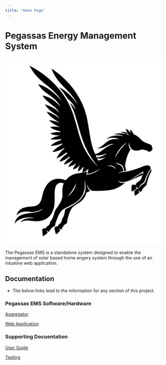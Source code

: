 ```yaml
---
title: "Home Page"
---
```


# Pegassas Energy Management System

![Pegasssas Logo](docs/images/pegasus_image.jpg)

The Pegassas EMS is a standalone system designed to enable the management of solar based home engery system through the use of an intuative web application.

## Documentation

- The below links lead to the information for any section of this project.

### Pegassas EMS Software/Hardware

[Aggregator](https://m30819-2020.github.io/cw-code-t1/Aggregator)

[Web Application](https://m30819-2020.github.io/cw-code-t1/WebApp)

### Supporting Docuentation

[User Guide](https://m30819-2020.github.io/cw-code-t1/UserGuide)

[Testing](https://m30819-2020.github.io/cw-code-t1/Testing)
